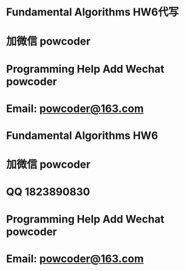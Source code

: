 # Fundamental Algorithms HW6代写
# 加微信 powcoder

# Programming Help Add Wechat powcoder

# Email: powcoder@163.com

# Fundamental Algorithms HW6
# 加微信 powcoder

# QQ 1823890830

# Programming Help Add Wechat powcoder

# Email: powcoder@163.com

